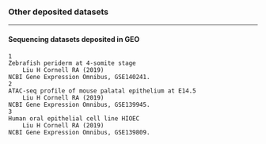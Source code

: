 ### Other deposited datasets

---------------

#### Sequencing datasets deposited in GEO


    1
    Zebrafish periderm at 4-somite stage
        Liu H Cornell RA (2019)
    NCBI Gene Expression Omnibus, GSE140241.
    2
    ATAC-seq profile of mouse palatal epithelium at E14.5
        Liu H Cornell RA (2019)
    NCBI Gene Expression Omnibus, GSE139945.
    3
    Human oral epithelial cell line HIOEC
        Liu H Cornell RA (2019)
    NCBI Gene Expression Omnibus, GSE139809.

